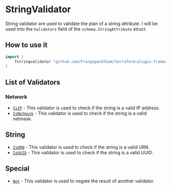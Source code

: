 # StringValidator

String validator are used to validate the plan of a string attribute.
I will be used into the `Validators` field of the `schema.StringAttribute` struct.

## How to use it

```go
import (
    fstringvalidator "github.com/FrangipaneTeam/terraform-plugin-framework-validators/stringvalidator"
)
```

## List of Validators

### Network

- [`IsIP`](isip.md) - This validator is used to check if the string is a valid IP address.
- [`IsNetmask`](isnetmask.md) - This validator is used to check if the string is a valid netmask.

## String

- [`IsURN`](isurn.md) - This validator is used to check if the string is a valid URN.
- [`IsUUID`](isuuid.md) - This validator is used to check if the string is a valid UUID.

## Special

- [`Not`](not.md) - This validator is used to negate the result of another validator.
